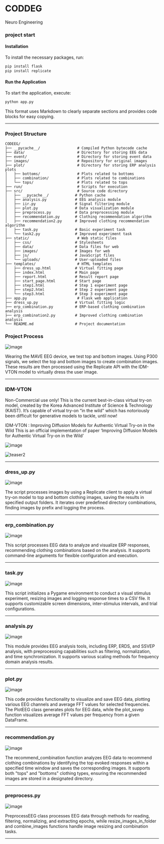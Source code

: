 # CODDEG
Neuro Engineering

### project start
#### Installation

To install the necessary packages, run:
```bash
pip install flask
pip install replicate
```

#### Run the Application

To start the application, execute:
```bash
python app.py
```
This format uses Markdown to clearly separate sections and provides code blocks for easy copying.

---
### Project Structure

```
CODEEG/
├── __pycache__/                 # Compiled Python bytecode cache
├── data/                        # Directory for storing EEG data
├── event/                       # Directory for storing event data
├── images/                      # Repository for original images
├── plot/                        # Directory for storing ERP analysis plots
│   ├── bottoms/                 # Plots related to bottoms
│   ├── combination/             # Plots related to combinations
│   └── tops/                    # Plots related to tops
├── run/                         # Scripts for execution
├── src/                         # Source code directory
│   ├── __pycache__/            # Python cache
│   ├── analysis.py             # EEG analysis module
│   ├── iir.py                  # Signal filtering module
│   ├── plot.py                 # Data visualization module
│   ├── preprocess.py           # Data preprocessing module
│   ├── recommendation.py       # Clothing recommendation algorithm
│   ├── recommendation2.py      # Improved clothing recommendation algorithm
│   ├── task.py                 # Basic experiment task
│   └── task2.py                # Improved experiment task
├── static/                      # Web static files
│   ├── css/                    # Stylesheets
│   ├── data/                   # Data files for web
│   ├── images/                 # Images for web
│   ├── js/                     # JavaScript files
│   └── uploads/                # User-uploaded files
├── templates/                   # HTML templates
│   ├── dress_up.html           # Virtual fitting page
│   ├── index.html              # Main page
│   ├── report.html             # Result report page
│   ├── start_page.html         # Start page
│   ├── step1.html              # Step 1 experiment page
│   ├── step2.html              # Step 2 experiment page
│   └── step3.html              # Step 3 experiment page
├── app.py                       # Flask web application
├── dress_up.py                 # Virtual fitting logic
├── erp_combination.py          # ERP-based clothing combination analysis
├── erp_combination2.py         # Improved clothing combination analysis
└── README.md                   # Project documentation
```
### Project Process

![image](https://github.com/user-attachments/assets/f6e7cf17-b79d-45d1-9811-93d1ff4a9daf)

Wearing the MAVE EEG device, we test top and bottom images. Using P300 signals, we select the top and bottom images to create combination images. These results are then processed using the Replicate API with the IDM-VTON model to virtually dress the user image.

---

### IDM-VTON
Non-Commercial use only!
This is the current best-in-class virtual try-on model, created by the Korea Advanced Institute of Science & Technology (KAIST). It’s capable of virtual try-on “in the wild” which has notoriously been difficult for generative models to tackle, until now!

IDM-VTON : Improving Diffusion Models for Authentic Virtual Try-on in the Wild
This is an official implementation of paper ‘Improving Diffusion Models for Authentic Virtual Try-on in the Wild’

![image](https://github.com/user-attachments/assets/49c32793-3ed3-46fb-bb45-16f772af79c9)

![teaser2](https://github.com/user-attachments/assets/80695dc8-fc54-4e90-a4e5-ff3b2533563b)

---


### dress_up.py

![image](https://github.com/user-attachments/assets/68c09e79-6f46-4348-98e1-fa61cafd65b5)


The script processes images by using a Replicate client to apply a virtual try-on model to top and bottom clothing images, saving the results in specified output folders. It iterates over predefined directory combinations, finding images by prefix and logging the process.

---
### erp_combination.py

![image](https://github.com/user-attachments/assets/23737f6c-4b88-4a1f-86df-0cfade3bae7d)


This script processes EEG data to analyze and visualize ERP responses, recommending clothing combinations based on the analysis. It supports command-line arguments for flexible configuration and execution.

---
### task.py

![image](https://github.com/user-attachments/assets/e0d5c2f8-d150-4c6e-9363-539294df6979)

This script initializes a Pygame environment to conduct a visual stimulus experiment, resizing images and logging response times to a CSV file. It supports customizable screen dimensions, inter-stimulus intervals, and trial configurations.

--- 
### analysis.py

![image](https://github.com/user-attachments/assets/922c8c16-e1da-45b7-89ca-3468996f30dc)


This module provides EEG analysis tools, including ERP, ERDS, and SSVEP analysis, with preprocessing capabilities such as filtering, normalization, and time synchronization. It supports various scaling methods for frequency domain analysis results.

--- 
### plot.py

![image](https://github.com/user-attachments/assets/dceb1295-166b-4ccf-a396-6f60930f7599)

This code provides functionality to visualize and save EEG data, plotting various EEG channels and average FFT values for selected frequencies. The PlotEEG class generates plots for EEG data, while the plot_ssvep function visualizes average FFT values per frequency from a given DataFrame.

--- 

### recommendation.py

![image](https://github.com/user-attachments/assets/2a6b7eb1-745b-43d5-8753-a26095230533)

The recommend_combination function analyzes EEG data to recommend clothing combinations by identifying the top evoked responses within a specified time window and saves the corresponding images. It supports both "tops" and "bottoms" clothing types, ensuring the recommended images are stored in a designated directory.

--- 

### preprocess.py

![image](https://github.com/user-attachments/assets/44edb9f4-2690-4a2b-b4a4-c53bba2dcbe7)

PreprocessEEG class processes EEG data through methods for reading, filtering, normalizing, and extracting epochs, while resize_images_in_folder and combine_images functions handle image resizing and combination tasks.

---


